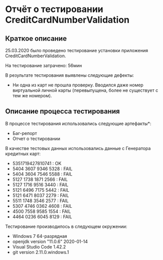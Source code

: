 # Отчёт о тестировании CreditCardNumberValidation

## Краткое описание

25.03.2020 было проведено тестирование установки приложения CreditCardNumberValidation.

На тестирование затрачено: 56мин

В результате тестирования выявлены следующие дефекты:
* Ни одна из карт не прошла проверку. Вводился даже номер виртуальной личной карты (перевыпущена, более не существует с тем же номером).


## Описание процесса тестирования

В процессе тестирования использовались следующие артефакты*:
* Баг-репорт
* Отчет о тестировании


В качестве тестовых данных использовались данные c Генератора кредитных карт:
* 5351719427810741 : OK
* 5404 3607 9346 5328 : FAIL
* 5404 3604 7546 5588 : FAIL
* 5127 1738 1871 2566 : FAIL
* 5127 1716 9516 3440 : FAIL
* 5121 6496 7175 5442 : FAIL
* 5121 6471 8037 2279 : FAIL
* 5511 1748 3546 2577 : FAIL
* 5307 4746 0362 4608 : FAIL
* 4500 7558 9585 1554 : FAIL
* 4464 0236 6045 8129 : FAIL

Тестирование производилось в следующем окружении:
* Windows 7 64-разрядная
* openjdk version "11.0.6" 2020-01-14
* Visual Studio Code 1.42.2
* git version 2.11.0.windows.1
